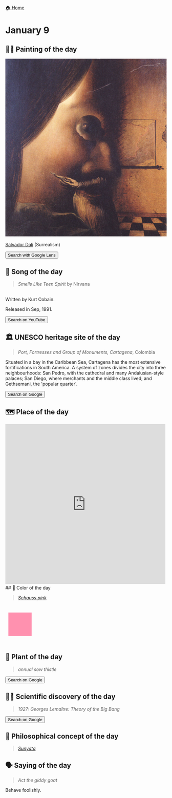 
[🏠 Home](../../index.md)

# January 9

## 🧑‍🎨 Painting of the day

<img width="600" src="../img/Salvador_Dali_3.jpg">

[Salvador Dali](http://en.wikipedia.org/wiki/Salvador_Dalí) (Surrealism)

<button class="btn btn-success"
onclick=" window.open('https://lens.google.com/uploadbyurl?url=https://iretes.github.io/one-a-day/data/img/Salvador_Dali_3.jpg','_blank')">
Search with Google Lens
</button>

## 🎼 Song of the day

> *Smells Like Teen Spirit*
by Nirvana

<br />Written by Kurt Cobain.

Released in Sep, 1991.

<button class="btn btn-success"
onclick=" window.open('http://www.youtube.com/search?q=Smells Like Teen Spirit by Nirvana','_blank')">
Search on YouTube
</button>

## 🏛️ UNESCO heritage site of the day

> *Port, Fortresses and Group of Monuments, Cartagena*, Colombia

<p>Situated in a bay in the Caribbean Sea, Cartagena has the most extensive fortifications in South America. A system of zones divides the city into three neighbourhoods: San Pedro, with the cathedral and many Andalusian-style palaces; San Diego, where merchants and the middle class lived; and Gethsemani, the 'popular quarter'.</p>

<button class="btn btn-success"
onclick=" window.open('http://www.google.com/search?q=Port, Fortresses and Group of Monuments, Cartagena','_blank')">
Search on Google
</button>

## 🗺️ Place of the day

<iframe
src="https://www.mapcrunch.com"
name="mapcrunch"
width="500"
height="500"
allowTransparency="true"
scrolling="no"
frameborder="0"
>
</iframe>
## 🎨 Color of the day

> *[Schauss pink](https://en.wikipedia.org/wiki/Baker-Miller_Pink)*

<div style="color:#FF91AF; font-size: 100px;">&#9632;</div>

## 🌿 Plant of the day

> *annual sow thistle*

<button class="btn btn-success"
onclick=" window.open('http://www.google.com/search?q=annual sow thistle','_blank')">
Search on Google
</button>

## 🧑‍🔬 Scientific discovery of the day

> *1927: Georges Lemaître: Theory of the Big Bang*

<button class="btn btn-success"
onclick=" window.open('http://www.google.com/search?q=1927: Georges Lemaître: Theory of the Big Bang','_blank')">
Search on Google
</button>

## 💭 Philosophical concept of the day

> *[Sunyata](https://en.wikipedia.org/wiki/Sunyata)*

## 🗣️ Saying of the day

> *Act the giddy goat*

Behave foolishly. 
